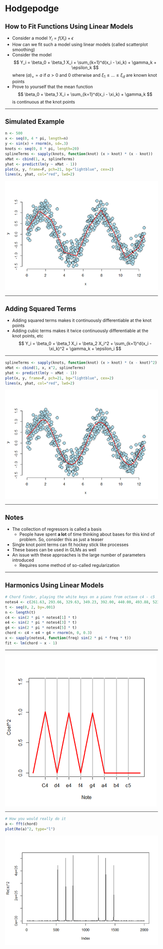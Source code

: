 # Hodgepodge



## How to Fit Functions Using Linear Models

- Consider a model $Y_i = f(X_i) + \epsilon$
- How can we fit such a model using linear models (called scatterplot smoothing)
- Consider the model
$$
Y_i = \beta_0 + \beta_1 X_i + \sum_{k=1}^d(x_i - \xi_k) + \gamma_k + \epsilon_k
$$
where $(a)_{+} = a$ if $a > 0$ and 0 otherwise and $\xi_1 \le ... \le \xi_d$ are known knot points
- Prove to yourself that the mean function
$$
\beta_0 + \beta_1 X_i + \sum_{k=1}^d(x_i - \xi_k) + \gamma_k
$$
is continuous at the knot points

---

## Simulated Example


```r
n <- 500
x <- seq(0, 4 * pi, length=n)
y <- sin(x) + rnorm(n, sd=.3)
knots <- seq(0, 8 * pi, length=20)
splineTerms <- sapply(knots, function(knot) (x > knot) * (x - knot))
xMat <- cbind(1, x, splineTerms)
yhat <- predict(lm(y ~ xMat - 1))
plot(x, y, frame=F, pch=21, bg="lightblue", cex=2)
lines(x, yhat, col="red", lwd=2)
```

<div class="rimage center"><img src="fig/unnamed-chunk-1-1.png" title="" alt="" class="plot" /></div>

---

## Adding Squared Terms

- Adding squared terms makes it continuously differentiable at the knot points
- Adding cubic terms makes it twice continuously differentiable at the knot points, etc
$$
Y_i = \beta_0 + \beta_1 X_i + \beta_2 X_i^2 + \sum_{k=1}^d(x_i - \xi_k)^2 + \gamma_k + \epsilon_i
$$

---


```r
splineTerms <- sapply(knots, function(knot) (x > knot) * (x - knot)^2)
xMat <- cbind(1, x, x^2, splineTerms)
yhat <- predict(lm(y ~ xMat - 1))
plot(x, y, frame=F, pch=21, bg="lightblue", cex=2)
lines(x, yhat, col="red", lwd=2)
```

<div class="rimage center"><img src="fig/unnamed-chunk-2-1.png" title="" alt="" class="plot" /></div>

---

## Notes

- The collection of regressors is called a basis
    - People have spent **a lot** of time thinking about bases for this kind of problem. So, consider this as just a teaser
- Single knot point terms can fit hockey stick like processes
- These bases can be used in GLMs as well
- An issue with these approaches is the large number of parameters introduced
    - Requires some method of so-called regularization
    
---

## Harmonics Using Linear Models


```r
# Chord finder, playing the white keys on a piano from octave c4 - c5
notes4 <- c(261.63, 293.66, 329.63, 349.23, 392.00, 440.00, 493.88, 523.25)
t <- seq(0, 2, by=.001)
n <- length(t)
c4 <- sin(2 * pi * notes4[1] * t)
e4 <- sin(2 * pi * notes4[3] * t)
g4 <- sin(2 * pi * notes4[5] * t)
chord <- c4 + e4 + g4 + rnorm(n, 0, 0.3)
x <- sapply(notes4, function(freq) sin(2 * pi * freq * t))
fit <- lm(chord ~ x - 1)
```

---

<div class="rimage center"><img src="fig/unnamed-chunk-4-1.png" title="" alt="" class="plot" /></div>

---


```r
# How you would really do it
a <- fft(chord)
plot(Re(a)^2, type="l")
```

<div class="rimage center"><img src="fig/unnamed-chunk-5-1.png" title="" alt="" class="plot" /></div>

